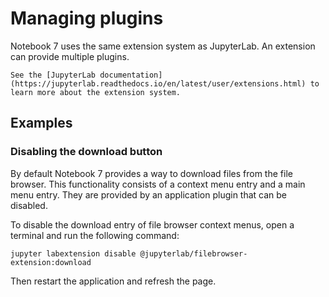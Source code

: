 # Managing plugins

Notebook 7 uses the same extension system as JupyterLab. An extension can provide multiple plugins.

```{note}
See the [JupyterLab documentation](https://jupyterlab.readthedocs.io/en/latest/user/extensions.html) to learn more about the extension system.
```

## Examples

### Disabling the download button

By default Notebook 7 provides a way to download files from the file browser. This functionality consists of a context menu entry and a main menu entry. They are provided by an application plugin that can be disabled.

To disable the download entry of file browser context menus, open a terminal and run the following command:

```text
jupyter labextension disable @jupyterlab/filebrowser-extension:download
```

Then restart the application and refresh the page.
